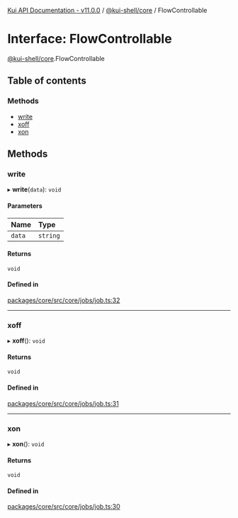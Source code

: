 [Kui API Documentation - v11.0.0](../README.md) / [@kui-shell/core](../modules/kui_shell_core.md) / FlowControllable

# Interface: FlowControllable

[@kui-shell/core](../modules/kui_shell_core.md).FlowControllable

## Table of contents

### Methods

- [write](kui_shell_core.FlowControllable.md#write)
- [xoff](kui_shell_core.FlowControllable.md#xoff)
- [xon](kui_shell_core.FlowControllable.md#xon)

## Methods

### write

▸ **write**(`data`): `void`

#### Parameters

| Name   | Type     |
| :----- | :------- |
| `data` | `string` |

#### Returns

`void`

#### Defined in

[packages/core/src/core/jobs/job.ts:32](https://github.com/kubernetes-sigs/kui/blob/kui/packages/core/src/core/jobs/job.ts#L32)

---

### xoff

▸ **xoff**(): `void`

#### Returns

`void`

#### Defined in

[packages/core/src/core/jobs/job.ts:31](https://github.com/kubernetes-sigs/kui/blob/kui/packages/core/src/core/jobs/job.ts#L31)

---

### xon

▸ **xon**(): `void`

#### Returns

`void`

#### Defined in

[packages/core/src/core/jobs/job.ts:30](https://github.com/kubernetes-sigs/kui/blob/kui/packages/core/src/core/jobs/job.ts#L30)
